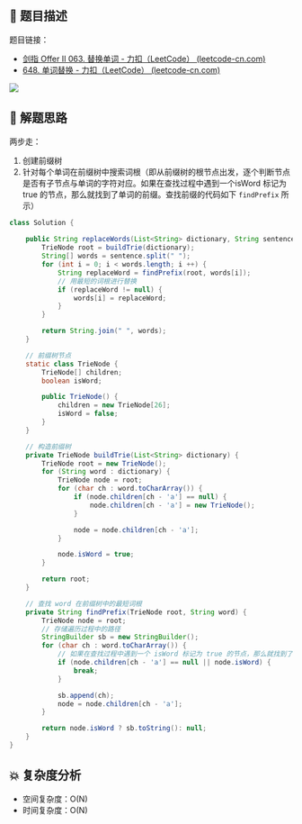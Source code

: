 ## 📃 题目描述

题目链接：

- [剑指 Offer II 063. 替换单词 - 力扣（LeetCode） (leetcode-cn.com)](https://leetcode-cn.com/problems/UhWRSj/)
- [648. 单词替换 - 力扣（LeetCode） (leetcode-cn.com)](https://leetcode-cn.com/problems/replace-words/)

![](https://cs-wiki.oss-cn-shanghai.aliyuncs.com/img/20220428103057.png)

## 🔔 解题思路

两步走：

1. 创建前缀树
2. 针对每个单词在前缀树中搜索词根（即从前缀树的根节点出发，逐个判断节点是否有子节点与单词的字符对应。如果在查找过程中遇到一个isWord 标记为 true 的节点，那么就找到了单词的前缀。查找前缀的代码如下 `findPrefix` 所示）


```java
class Solution {
    
    public String replaceWords(List<String> dictionary, String sentence) {
        TrieNode root = buildTrie(dictionary);
        String[] words = sentence.split(" ");
        for (int i = 0; i < words.length; i ++) {
            String replaceWord = findPrefix(root, words[i]);
            // 用最短的词根进行替换
            if (replaceWord != null) {
                words[i] = replaceWord;
            }
        }

        return String.join(" ", words);
    }

    // 前缀树节点
    static class TrieNode {
        TrieNode[] children;
        boolean isWord;

        public TrieNode() {
            children = new TrieNode[26];
            isWord = false;
        }
    }

    // 构造前缀树
    private TrieNode buildTrie(List<String> dictionary) {
        TrieNode root = new TrieNode();
        for (String word : dictionary) {
            TrieNode node = root;
            for (char ch : word.toCharArray()) {
                if (node.children[ch - 'a'] == null) {
                    node.children[ch - 'a'] = new TrieNode();
                }

                node = node.children[ch - 'a'];
            }

            node.isWord = true;
        }

        return root;
    }

    // 查找 word 在前缀树中的最短词根
    private String findPrefix(TrieNode root, String word) {
        TrieNode node = root;
        // 存储遍历过程中的路径
        StringBuilder sb = new StringBuilder();
        for (char ch : word.toCharArray()) {
            // 如果在查找过程中遇到一个 isWord 标记为 true 的节点，那么就找到了单词的前缀
            if (node.children[ch - 'a'] == null || node.isWord) {
                break;
            }

            sb.append(ch);
            node = node.children[ch - 'a'];
        }

        return node.isWord ? sb.toString(): null;
    }
}
```

## 💥 复杂度分析

- 空间复杂度：O(N)
- 时间复杂度：O(N)

